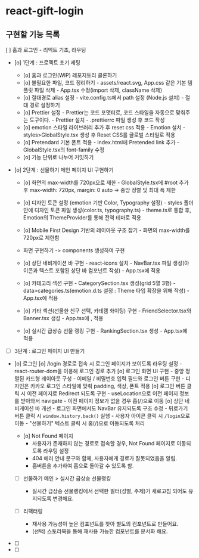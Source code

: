 # react-gift-login

## 구현할 기능 목록
[ ] 홈과 로그인 - 리엑트 기초, 라우팅
- [o] 1단계 : 프로젝트 초기 세팅
  - [o] 홈과 로그인(WIP) 레포지토리 클론하기
  - [o] 불필요한 파일, 코드 정리하기
        - assets/react.svg, App.css 같은 기본 템플릿 파일 삭제
        - App.tsx 수정(import 삭제, className 삭제)
  - [o] 절대경로 alias 설정
        - vite.config.ts에서 path 설정 (Node.js 설치)
        - 절대 경로 설정하기
  - [o] Prettier 설정
        - Prettier는 코드 포맷터로, 코드 스타일을 자동으로 맞춰주는 도구이다.
        - Prettier 설치
        - .prettierrc 파일 생성 후 코드 작성
  - [o] emotion 스타일 라이브러리 추가 후 reset css 적용
        - Emotion 설치
        - styles>GlobalStyle.tsx 생성 후 Reset CSS를 글로벌 스타일로 적용
  - [o] Pretendard 기본 폰트 적용
        - index.html에 Pretended link 추가
        - GlobalStyle.tsx의 font-family 수정
  - [o] 기능 단위로 나누어 커밋하기

- [o] 2단계 : 선물하기 메인 페이지 UI 구현하기
    - [o] 화면의 max-width를 720px으로 제한
            - GlobalStyle.tsx에 #root 추가 후 max-width: 720px, margin: 0 auto → 중앙 정렬 및 최대 폭 제한
    - [o] 디자인 토큰 설정 (emotion 기반 Color, Typography 설정)
            - styles 폴더 안에 디자인 토큰 파일 생성(color.ts, typography.ts)
            - theme.ts로 통합 후, Emotion의 ThemeProvider를 통해 전역 테마로 적용
    - [o] Mobile First Design 기반의 레이아웃 구조 잡기
            - 화면의 max-width를  720px로 제한함
    
    - 화면 구현하기 -> components 생성하여 구현
    - [o] 상단 네비게이션 바 구현
            - react-icons 설치
            - NavBar.tsx 파일 생성(아이콘과 텍스트 포함된 상단 바 컴포넌트 작성)
            - App.tsx에 <NavBar/> 적용
    - [o] 카테고리 섹션 구현
            - CategorySection.tsx 생성(grid 5열 3행)
            - data>categories.ts(emotion.d.ts 설정 : Theme 타입 확장을 위해 작성)
            - App.tsx에 <CategorySection/> 적용
    - [o] 기타 섹션(선물한 친구 선택, 카테캠 화이팅)  구현
            - FriendSelector.tsx와 Banner.tsx 생성
            - App.tsx에 <FriendSelector/>, <Banner/> 적용
    - [o] 실시간 급상승 선물 랭킹 구현
            - RankingSection.tsx 생성
            - App.tsx에 <RankingSection/> 적용

- [ ] 3단계 : 로그인 페이지 UI 만들기
 - [o] 로그인
        [o] /login 경로로 접속 시 로그인 페이지가 보이도록 라우팅 설정
        - react-router-dom을 이용해 로그인 경로 추가
        [o] 로그인 화면 UI 구현
        - 중앙 정렬된 카드형 레이아웃 구성
        - 이메일 / 비밀번호 입력 필드와 로그인 버튼 구현
        - 디자인은 카카오 로그인 스타일에 맞춰 padding, 색상, 폰트 적용
        [o] 로그인 버튼 클릭 시 이전 페이지로 Redirect 되도록 구현
        - useLocation으로 이전 페이지 정보를 받아와서 navigate
        - 이전 페이지 정보가 없을 경우 홈(/)으로 이동
        [o] 상단 네비게이션 바 개선
        - 로그인 화면에서도 NavBar 유지되도록 구조 수정
        - 뒤로가기 버튼 클릭 시 `window.history.back()` 실행
        - 사용자 아이콘 클릭 시 `/login`으로 이동
        - "선물하기" 텍스트 클릭 시 홈(/)으로 이동되도록 처리

    - [o] Not Found 페이지
        - 사용자가 존재하지 않는 경로로 접속할 경우, Not Found 페이지로 이동되도록 라우팅 설정
        - 404 에러 안내 문구와 함께, 사용자에게 경로가 잘못되었음을 알림.
        - 홈버튼을 추가하여 홈으로 돌아갈 수 있도록 함.
    
    - [ ] 선물하기 메인 > 실시간 급상승 선물랭킹
        - 실시간 급상승 선물랭킹에서 선택한 필터(성별, 주제)가 새로고침 되어도 유지되도록 변경해요.

    - [ ] 리팩터링
        - 재사용 가능성이 높은 컴포넌트를 찾아 별도의 컴포넌트로 만들어요.
        - (선택) 스토리북을 통해 재사용 가능한 컴포넌트를 문서화 해요.
- [ ] 
- [ ] 